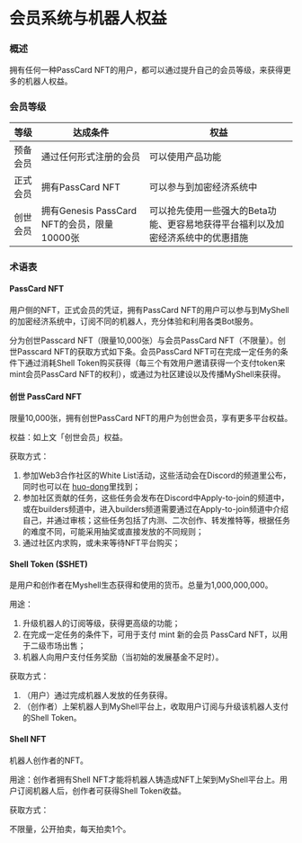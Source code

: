 # 会员系统与机器人权益

### 概述

拥有任何一种PassCard NFT的用户，都可以通过提升自己的会员等级，来获得更多的机器人权益。

### 会员等级

| 等级   | 达成条件                               | 权益                                         |
| ---- | ---------------------------------- | ------------------------------------------ |
| 预备会员 | 通过任何形式注册的会员                        | 可以使用产品功能                                   |
| 正式会员 | 拥有PassCard NFT                     | 可以参与到加密经济系统中                               |
| 创世会员 | 拥有Genesis PassCard NFT的会员，限量10000张 | 可以抢先使用一些强大的Beta功能、更容易地获得平台福利以及加密经济系统中的优惠措施 |

### 术语表

#### **PassCard NFT**

用户侧的NFT，正式会员的凭证，拥有PassCard NFT的用户可以参与到MyShell的加密经济系统中，订阅不同的机器人，充分体验和利用各类Bot服务。

分为创世Passcard NFT（限量10,000张）与会员PassCard NFT（不限量）。创世Passcard NFT的获取方式如下条。会员PassCard NFT可在完成一定任务的条件下通过消耗Shell Token购买获得（每三个有效用户邀请获得一个支付token来mint会员PassCard NFT的权利），或通过为社区建设以及传播MyShell来获得。

#### 创世 PassCard NFT

限量10,000张，拥有创世PassCard NFT的用户为创世会员，享有更多平台权益。

权益：如上文「创世会员」权益。

获取方式：

1. 参加Web3合作社区的White List活动，这些活动会在Discord的频道里公布，同时也可以在 [huo-dong](../huo-dong/ "mention")里找到；
2. 参加社区贡献的任务，这些任务会发布在Discord中Apply-to-join的频道中，或在builders频道中，进入builders频道需要通过在Apply-to-join频道中介绍自己，并通过审核；这些任务包括了内测、二次创作、转发推特等，根据任务的难度不同，可能采用抽奖或直接发放的不同规则；
3. 通过社区内求购，或未来等待NFT平台购买；

#### Shell Token ($SHET)

是用户和创作者在Myshell生态获得和使用的货币。总量为1,000,000,000。

用途：

1. 升级机器人的订阅等级，获得更高级的功能；
2. 在完成一定任务的条件下，可用于支付 mint 新的会员 PassCard NFT，以用于二级市场出售；
3. 机器人向用户支付任务奖励（当初始的发展基金不足时）。

获取方式：

1. （用户）通过完成机器人发放的任务获得。
2. （创作者）上架机器人到MyShell平台上，收取用户订阅与升级该机器人支付的Shell Token。

#### Shell NFT

机器人创作者的NFT。

用途：创作者拥有Shell NFT才能将机器人铸造成NFT上架到MyShell平台上。用户订阅机器人后，创作者可获得Shell Token收益。

获取方式：

不限量，公开拍卖，每天拍卖1个。

